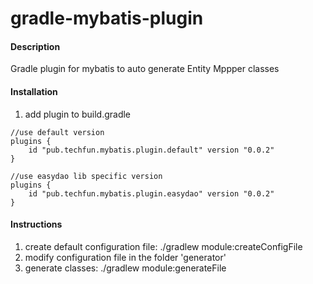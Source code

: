 # gradle-mybatis-plugin

#### Description
Gradle plugin for mybatis to auto generate Entity Mppper classes

#### Installation

1. add plugin to build.gradle
```
//use default version
plugins {
    id "pub.techfun.mybatis.plugin.default" version "0.0.2"
}
```
```
//use easydao lib specific version
plugins {
    id "pub.techfun.mybatis.plugin.easydao" version "0.0.2"
}
```

#### Instructions

1. create default configuration file:  ./gradlew module:createConfigFile
2. modify configuration file in the folder 'generator' 
3. generate classes: ./gradlew module:generateFile